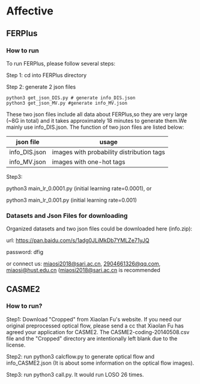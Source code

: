 # Affective

## FERPlus

### How to run

To run FERPlus, please follow several steps:

Step 1: cd into FERPlus directory

Step 2: generate 2 json files

```run following commands:
python3 get_json_DIS.py # generate info_DIS.json
python3 get_json_MV.py #generate info_MV.json
```

These two json files include all data about FERPlus,so they are very large (~8G in total) and it takes approximately 18 minutes to generate them.We mainly use info_DIS.json. The function of two json files are listed below:

| json file     | usage                                     |
| ------------- | ----------------------------------------- |
| info_DIS.json | images with probability distribution tags |
| info_MV.json  | images with one-hot tags                  |

Step3:

python3 main_lr_0.0001.py   (initial learning rate=0.0001), or

python3 main_lr_0.001.py (initial learning rate=0.001) 


### Datasets and Json Files for downloading

Organized datasets and two json files could be downloaded here (info.zip):

url: https://pan.baidu.com/s/1adg0JLiMkDb7YMLZe71yJQ

password: dfig

or connect us: miaosi2018@sari.ac.cn,  2904661326@qq.com,  miaosi@hust.edu.cn (miaosi2018@sari.ac.cn is recommended



## CASME2

### How to run?

Step1: Download "Cropped" from Xiaolan Fu's website. If you need our original preprocessed optical flow, please send a cc that Xiaolan Fu has agreed your application for CASME2. The CASME2-coding-20140508.csv file and the "Cropped" directory are intentionally left blank due to the license.

Step2: run python3 calcflow.py to generate optical flow and info_CASME2.json (It is about some information on the optical flow images).

Step3: run python3 call.py. It would run LOSO 26 times.


